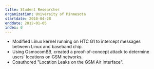 ```yaml
---
title: Student Researcher
organization: University of Minnesota
startdate: 2010-04-28
enddate: 2012-01-05
index: 0
---
```


* Modified Linux kernel running on HTC G1 to intercept messages between
  Linux and baseband chip.
* Using OsmocomBB, created a proof-of-concept attack to determine users'
  locations on GSM networks.
* Coauthored "Location Leaks on the GSM Air Interface".
